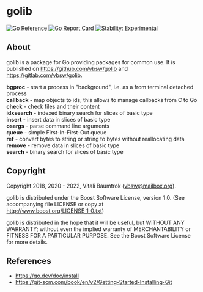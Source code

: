 # golib

[![Go Reference](https://pkg.go.dev/badge/github.com/vbsw/golib.svg)](https://pkg.go.dev/github.com/vbsw/golib) [![Go Report Card](https://goreportcard.com/badge/github.com/vbsw/golib)](https://goreportcard.com/report/github.com/vbsw/golib) [![Stability: Experimental](https://masterminds.github.io/stability/experimental.svg)](https://masterminds.github.io/stability/experimental.html)

## About
golib is a package for Go providing packages for common use. It is published on <https://github.com/vbsw/golib> and <https://gitlab.com/vbsw/golib>.

**bgproc** - start a process in "background", i.e. as a from terminal detached process  
**callback** - map objects to ids; this allows to manage callbacks from C to Go  
**check** - check files and their content  
**idxsearch** - indexed binary search for slices of basic type  
**insert** - insert data in slices of basic type  
**osargs** - parse command line arguments  
**queue** - simple First-In-First-Out queue  
**ref** - convert bytes to string or string to bytes without reallocating data  
**remove** - remove data in slices of basic type  
**search** - binary search for slices of basic type  

## Copyright
Copyright 2018, 2020 - 2022, Vitali Baumtrok (vbsw@mailbox.org).

golib is distributed under the Boost Software License, version 1.0. (See accompanying file LICENSE or copy at http://www.boost.org/LICENSE_1_0.txt)

golib is distributed in the hope that it will be useful, but WITHOUT ANY WARRANTY; without even the implied warranty of MERCHANTABILITY or FITNESS FOR A PARTICULAR PURPOSE. See the Boost Software License for more details.

## References
- https://go.dev/doc/install
- https://git-scm.com/book/en/v2/Getting-Started-Installing-Git
